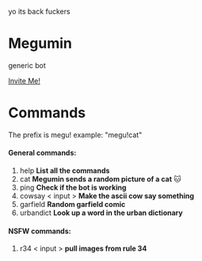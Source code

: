 yo its back fuckers




# Megumin
generic bot 

[Invite Me!](https://discordapp.com/api/oauth2/authorize?client_id=337569157857935361&permissions=8&scope=bot)
# Commands
The prefix is megu! example: "megu!cat"

#### General commands:
1. help **List all the commands**
2. cat **Megumin sends a random picture of a cat** :cat:
3. ping **Check if the bot is working**
4. cowsay < input > **Make the ascii cow say something**
5. garfield **Random garfield comic**
6. urbandict **Look up a word in the urban dictionary**
#### NSFW commands:
1. r34 < input > **pull images from rule 34**
